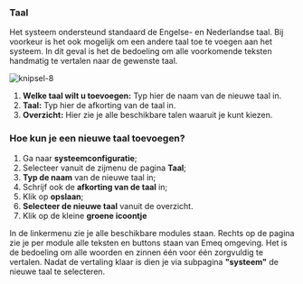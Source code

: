 ### Taal

Het systeem ondersteund standaard de Engelse- en Nederlandse taal. Bij voorkeur is het ook mogelijk om een andere taal toe te voegen aan het systeem. In dit geval is het de bedoeling om alle voorkomende teksten handmatig te vertalen naar de gewenste taal.

![knipsel-8](https://user-images.githubusercontent.com/95087870/147791245-06415360-5900-461e-9c9e-3e856e94ce52.PNG)

1. **Welke taal wilt u toevoegen:** Typ hier de naam van de nieuwe taal in.
2. **Taal:** Typ hier de afkorting van de taal in.
3. **Overzicht:** Hier zie je alle beschikbare talen waaruit je kunt kiezen.

### Hoe kun je een nieuwe taal toevoegen?

1. Ga naar **systeemconfiguratie**;
2. Selecteer vanuit de zijmenu de pagina **Taal**;
3. **Typ de naam** van de nieuwe taal in;
4. Schrijf ook de **afkorting van de taal** in;
5. Klik op **opslaan**;
6. **Selecteer de nieuwe taal** vanuit de overzicht.
7. Klik op de kleine **groene icoontje**

In de linkermenu zie je alle beschikbare modules staan. Rechts op de pagina zie je per module alle teksten en buttons staan van Emeq omgeving. Het is de bedoeling om alle woorden en zinnen één voor één zorgvuldig te vertalen. Nadat de vertaling klaar is dien je via subpagina **"systeem"** de nieuwe taal te selecteren.
